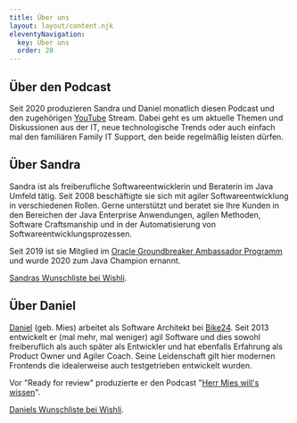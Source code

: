 ```yaml
---
title: Über uns
layout: layout/content.njk
eleventyNavigation:
  key: Über uns
  order: 20
---
```


## Über den Podcast

Seit 2020 produzieren Sandra und Daniel monatlich diesen Podcast und den zugehörigen [YouTube](https://www.youtube.com/channel/UCnVCACzOxoOShe_69qo51hg) Stream. Dabei geht es um aktuelle Themen und Diskussionen aus der IT, neue technologische Trends oder auch einfach mal den familiären Family IT Support, den beide regelmäßig leisten dürfen.

## Über Sandra

Sandra ist als freiberufliche Softwareentwicklerin und Beraterin im Java Umfeld tätig. Seit 2008 beschäftigte sie sich mit agiler Softwareentwicklung in verschiedenen Rollen. Gerne unterstützt und beratet sie Ihre Kunden in den Bereichen der Java Enterprise Anwendungen, agilen Methoden, Software Craftsmanship und in der Automatisierung von Softwareentwicklungsprozessen.

Seit 2019 ist sie Mitglied im [Oracle Groundbreaker Ambassador Programm](https://apex.oracle.com/pls/apex/f?p=19297:3) und wurde 2020 zum Java Champion ernannt.

[Sandras Wunschliste bei Wishli](https://wishli.app/RcyJ5Tem).

## Über Daniel

[Daniel](https://zenzes.me) (geb. Mies) arbeitet als Software Architekt bei [Bike24](https://bike24.de). Seit 2013 entwickelt er (mal mehr, mal weniger) agil Software und dies sowohl freiberuflich als auch später als Entwickler und hat ebenfalls Erfahrung als Product Owner und Agiler Coach. Seine Leidenschaft gilt hier modernen Frontends die idealerweise auch testgetrieben entwickelt wurden.

Vor "Ready for review" produzierte er den Podcast "[Herr Mies will's wissen](https://mies.me)".

[Daniels Wunschliste bei Wishli](https://wishli.app/VQsEaoAm).
